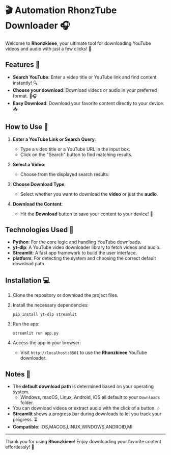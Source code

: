 
# 🎬 Automation RhonzTube Downloader 🎧

Welcome to **Rhonzkieee**, your ultimate tool for downloading YouTube videos and audio with just a few clicks! 🚀

## Features 🌟

- **Search YouTube**: Enter a video title or YouTube link and find content instantly! 🔍
- **Choose your download**: Download videos or audio in your preferred format. 🎥🎧
- **Easy Download**: Download your favorite content directly to your device. 📥

## How to Use 📝

1. **Enter a YouTube Link or Search Query**:  
   - Type a video title or a YouTube URL in the input box.  
   - Click on the "Search" button to find matching results.

2. **Select a Video**:  
   - Choose from the displayed search results.

3. **Choose Download Type**:  
   - Select whether you want to download the **video** or just the **audio**.

4. **Download the Content**:  
   - Hit the **Download** button to save your content to your device! 💾

## Technologies Used 🔧

- **Python**: For the core logic and handling YouTube downloads.
- **yt-dlp**: A YouTube video downloader library to fetch videos and audio.
- **Streamlit**: A fast app framework to build the user interface.
- **platform**: For detecting the system and choosing the correct default download path.

## Installation 💻

1. Clone the repository or download the project files.

2. Install the necessary dependencies:
   ```
   pip install yt-dlp streamlit
   ```

3. Run the app:
   ```
   streamlit run app.py
   ```

4. Access the app in your browser:  
   - Visit `http://localhost:8501` to use the **Rhonzkieee** YouTube downloader.

## Notes 📢

- The **default download path** is determined based on your operating system.  
  - Windows, macOS, Linux, Android, iOS all default to your `Downloads` folder.
- You can download videos or extract audio with the click of a button. 🎶
- **Streamlit** shows a progress bar during downloads to let you track your progress. ⏳
- **Compatible**: IOS,MACOS,LINUX,WINDOWS,ANDROID,MI

---

Thank you for using **Rhonzkieee**! Enjoy downloading your favorite content effortlessly! 🎉

